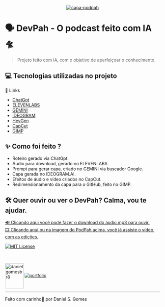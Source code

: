 <p align="center">
  <a href="https://youtu.be/wi132KeFvAU" target="_blank">
    <img src="https://github.com/user-attachments/assets/00ab8e8a-ed2a-4767-b2df-2adc79b736bd" alt="capa-podpah" width="largura_opcional" />
  </a>
</p>

# 🗣️ DevPah - O podcast feito com IA🛸
> Projeto feito com IA, com o objetivo de aperfeiçoar o conhecimento.

## 💻 Tecnologias utilizadas no projeto
  🔗 Links
- [ChatGpt](https://chatgpt.com/) 
- [ELEVENLABS](https://elevenlabs.io/)
- [GEMINI](https://www.google.com/)
- [IDEOGRAM](https://ideogram.ai/t/explore/)
- [HeyGen](https://app.heygen.com/home/)
- [CapCut](https://www.capcut.com/pt-br/)
- [GIMP](https://www.gimp.org/downloads/)

## ✨ Como foi feito ?
- Roteiro gerado via ChatGpt.
- Áudio para download, gerado no ELEVENLABS.
- Prompt para gerar capa, criado no GEMINI via buscador Google.
- Capa gerada no IDEOGRAM.AI.
- Efeitos de áudio e vídeo criados no CapCut.
- Redimensionamento da capa para o GitHub, feito no GIMP.

## 🛠️ Quer ouvir ou ver o DevPah? Calma, vou te ajudar.

[🔊 Clicando aqui você pode fazer o download do áudio.mp3 para ouvir.](https://github.com/danielgomesbr/podcast-ia/raw/refs/heads/main/output/2025-audio-devpah-elevenlabs.mp3)
<br>
[🎞 Clicando aqui ou na imagem do PodPah acima, você já assiste o vídeo, com as edições.](https://youtu.be/wi132KeFvAU)


[![MIT License](https://img.shields.io/badge/License-MIT-green.svg)](https://choosealicense.com/licenses/mit/)


##

<br>

<img align="left" width="60" height="82" alt="danielgomesbr8" src="https://github.com/user-attachments/assets/f6d6923e-7a8c-44dd-93c7-3355453b6bf0" />

<br>

[![portfolio](https://img.shields.io/badge/my_portfolio-000?style=for-the-badge&logo=ko-fi&logoColor=white)](https://github.com/danielgomesbr?tab=repositories)

<br>

---
Feito com carinho💚 por Daniel S. Gomes
